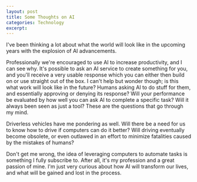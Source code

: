 ```yaml
---
layout: post
title: Some Thoughts on AI
categories: Technology
excerpt: 
---
```



I've been thinking a lot about what the world will look like in the upcoming years with the explosion of AI advancements.

Professionally we're encouraged to use AI to increase productivity, and I can see why.  It's possible to ask an AI service to create something for you, and you'll receive a very usable response which you can either then build on or use straight out of the box.  I can't help but wonder though; is this what work will look like in the future?  Humans asking AI to do stuff for them, and essentially approving or denying its response?  Will your performance be evaluated by how well you can ask AI to complete a specific task?  Will it always been seen as just a tool?  These are the questions that go through my mind.

Driverless vehicles have me pondering as well.  Will there be a need for us to know how to drive if computers can do it better?  Will driving eventually become obsolete, or even outlawed in an effort to minimize fatalities caused by the mistakes of humans?

Don't get me wrong, the idea of leveraging computers to automate tasks is something I fully subscribe to.  After all, it's my profession and a great passion of mine.  I'm just very curious about how AI will transform our lives, and what will be gained and lost in the process.

